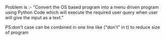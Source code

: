 Problem is :- "Convert the OS based program into a menu driven program using Python Code which will execute the required user query when user will give the input as a text."

PS:don't case can be combined in one line like ("don't" in t) to reduce size of program
